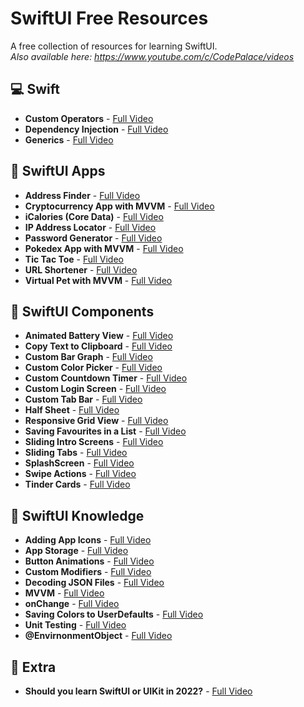 # SwiftUI Free Resources
A free collection of resources for learning SwiftUI. \
*Also available here: https://www.youtube.com/c/CodePalace/videos*

## 💻 Swift
- **Custom Operators** - [Full Video](https://youtu.be/WDF9_DrnfXY)
- **Dependency Injection** - [Full Video](https://youtu.be/Z3_59O3PBnU)
- **Generics** - [Full Video](https://youtu.be/c2t7OUuaCUE)

## 📱 SwiftUI Apps
- **Address Finder** - [Full Video](https://youtu.be/dJ6f2o92tKg)
- **Cryptocurrency App with MVVM** - [Full Video](https://youtu.be/OPTzgeIKMgU)
- **iCalories (Core Data)** - [Full Video](https://youtu.be/O0FSDNOXCl0)
- **IP Address Locator** - [Full Video](https://youtu.be/rKREkU4v3Ao)
- **Password Generator** - [Full Video](https://youtu.be/YdAOtgV0X9o)
- **Pokedex App with MVVM** - [Full Video](https://youtu.be/wwOOwhsPKpU)
- **Tic Tac Toe** - [Full Video](https://youtu.be/2HVQyxXbzv8) 
- **URL Shortener** - [Full Video](https://youtu.be/3MzROHe3gf4)
- **Virtual Pet with MVVM** - [Full Video](https://youtu.be/e7u9ZSCtLws)

## 🔨 SwiftUI Components
- **Animated Battery View** - [Full Video](https://youtu.be/Y4vMh5QMXKs)
- **Copy Text to Clipboard** - [Full Video](https://youtu.be/NehELQmkU_M)
- **Custom Bar Graph** - [Full Video](https://youtu.be/OugWK0U9uqE)
- **Custom Color Picker** - [Full Video](https://youtu.be/BU-FtY5-RTM)
- **Custom Countdown Timer** - [Full Video](https://youtu.be/NAsQCNpodPI)
- **Custom Login Screen** - [Full Video](https://youtu.be/BU-FtY5-RTM)
- **Custom Tab Bar**  - [Full Video](https://youtu.be/vzQDKYIKEb8)
- **Half Sheet** - [Full Video](https://youtu.be/JuN0_gpTNWY)
- **Responsive Grid View** - [Full Video](https://youtu.be/e7u9ZSCtLws)
- **Saving Favourites in a List** - [Full Video](https://youtu.be/_lPU9SrBpRI)
- **Sliding Intro Screens** - [Full Video](https://youtu.be/OPTzgeIKMgU)
- **Sliding Tabs** - [Full Video](https://youtu.be/QUPg0mZLBD4)
- **SplashScreen** - [Full Video](https://youtu.be/0ytO3wCRKZU)
- **Swipe Actions** - [Full Video](https://youtu.be/a09Tgz5W4qw)
- **Tinder Cards** - [Full Video](https://youtu.be/O2JXv9BnE70)

## 📖 SwiftUI Knowledge
- **Adding App Icons** - [Full Video](https://youtu.be/8HXiXg65QLI)
- **App Storage** - [Full Video](https://youtu.be/OLyGYcSw9Bs)
- **Button Animations** - [Full Video](https://youtu.be/JdUs3GD2zzI)
- **Custom Modifiers** - [Full Video](https://youtu.be/C7G51_Bx7mc)
- **Decoding JSON Files** - [Full Video](https://youtu.be/J06P6AMKo5Q)
- **MVVM** - [Full Video](https://youtu.be/H5wmKjfsz68)
- **onChange** - [Full Video](https://youtu.be/w3GifXVPSD4)
- **Saving Colors to UserDefaults** - [Full Video](https://youtu.be/UAXVZUVGU98)
- **Unit Testing** - [Full Video](https://youtu.be/vfCm6zCHv44)
- **@EnvirnonmentObject** - [Full Video](https://youtu.be/xEqP7jbU0x0)

## 🎁 Extra
- **Should you learn SwiftUI or UIKit in 2022?** - [Full Video](https://youtu.be/j5DewdnJhZQ)
